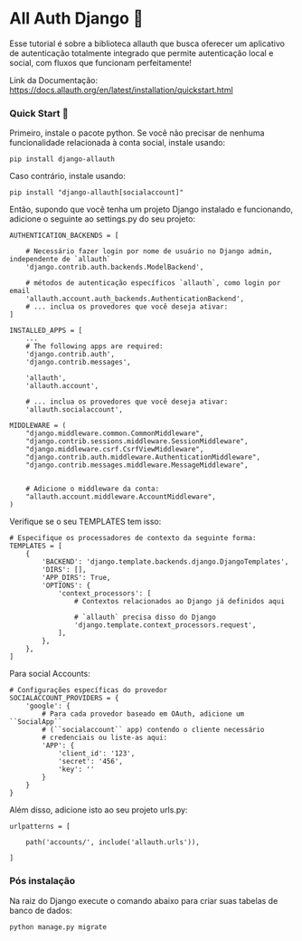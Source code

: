
# All Auth Django 🦅

Esse tutorial é sobre a biblioteca allauth que busca oferecer um aplicativo de autenticação totalmente integrado que permite autenticação local e social, com fluxos que funcionam perfeitamente!

Link da Documentação: https://docs.allauth.org/en/latest/installation/quickstart.html

### Quick Start 💨


Primeiro, instale o pacote python. Se você não precisar de nenhuma funcionalidade relacionada à conta social, instale usando:

```
pip install django-allauth
```

Caso contrário, instale usando:

```
pip install "django-allauth[socialaccount]"
```

Então, supondo que você tenha um projeto Django instalado e funcionando, adicione o seguinte ao settings.py do seu projeto:

```
AUTHENTICATION_BACKENDS = [
    
    # Necessário fazer login por nome de usuário no Django admin, independente de `allauth`
    'django.contrib.auth.backends.ModelBackend',

    # métodos de autenticação específicos `allauth`, como login por email
    'allauth.account.auth_backends.AuthenticationBackend',
    # ... inclua os provedores que você deseja ativar:
]
```
```
INSTALLED_APPS = [
    ...
    # The following apps are required:
    'django.contrib.auth',
    'django.contrib.messages',

    'allauth',
    'allauth.account',

    # ... inclua os provedores que você deseja ativar:
    'allauth.socialaccount',
```
```
MIDDLEWARE = (
    "django.middleware.common.CommonMiddleware",
    "django.contrib.sessions.middleware.SessionMiddleware",
    "django.middleware.csrf.CsrfViewMiddleware",
    "django.contrib.auth.middleware.AuthenticationMiddleware",
    "django.contrib.messages.middleware.MessageMiddleware",

    
    # Adicione o middleware da conta:
    "allauth.account.middleware.AccountMiddleware",
)

```
Verifique se o seu TEMPLATES tem isso:
```
# Especifique os processadores de contexto da seguinte forma:
TEMPLATES = [
    {
        'BACKEND': 'django.template.backends.django.DjangoTemplates',
        'DIRS': [],
        'APP_DIRS': True,
        'OPTIONS': {
            'context_processors': [
                # Contextos relacionados ao Django já definidos aqui

                # `allauth` precisa disso do Django
                'django.template.context_processors.request',
            ],
        },
    },
]
```

Para social Accounts:

```
# Configurações específicas do provedor
SOCIALACCOUNT_PROVIDERS = {
    'google': {
        # Para cada provedor baseado em OAuth, adicione um ``SocialApp``
        # (``socialaccount`` app) contendo o cliente necessário
        # credenciais ou liste-as aqui:
        'APP': {
            'client_id': '123',
            'secret': '456',
            'key': ''
        }
    }
}
```

Além disso, adicione isto ao seu projeto urls.py:

```
urlpatterns = [

    path('accounts/', include('allauth.urls')),

]
```
### Pós instalação 

Na raiz do Django execute o comando abaixo para criar suas tabelas de banco de dados:

```
python manage.py migrate    
```